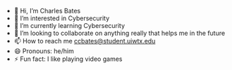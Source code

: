 - 👋 Hi, I’m Charles Bates
- 👀 I’m interested in Cybersecurity
- 🌱 I’m currently learning Cybersecurity
- 💞️ I’m looking to collaborate on anything really that helps me in the future
- 📫 How to reach me ccbates@student.uiwtx.edu
- 😄 Pronouns: he/him
- ⚡ Fun fact: I like playing video games

<!---
NitroStOrM7/NitroStOrM7 is a ✨ special ✨ repository because its `README.md` (this file) appears on your GitHub profile.
You can click the Preview link to take a look at your changes.
--->
